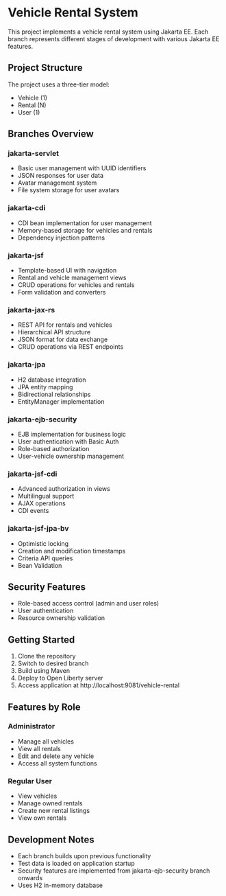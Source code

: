 # Vehicle Rental System

This project implements a vehicle rental system using Jakarta EE. Each branch represents different stages of development with various Jakarta EE features.

## Project Structure

The project uses a three-tier model:
- Vehicle (1)
- Rental (N)
- User (1)

## Branches Overview

### jakarta-servlet
- Basic user management with UUID identifiers
- JSON responses for user data
- Avatar management system
- File system storage for user avatars

### jakarta-cdi
- CDI bean implementation for user management
- Memory-based storage for vehicles and rentals
- Dependency injection patterns

### jakarta-jsf
- Template-based UI with navigation
- Rental and vehicle management views
- CRUD operations for vehicles and rentals
- Form validation and converters

### jakarta-jax-rs
- REST API for rentals and vehicles
- Hierarchical API structure
- JSON format for data exchange
- CRUD operations via REST endpoints

### jakarta-jpa
- H2 database integration
- JPA entity mapping
- Bidirectional relationships
- EntityManager implementation

### jakarta-ejb-security
- EJB implementation for business logic
- User authentication with Basic Auth
- Role-based authorization
- User-vehicle ownership management

### jakarta-jsf-cdi
- Advanced authorization in views
- Multilingual support
- AJAX operations
- CDI events

### jakarta-jsf-jpa-bv
- Optimistic locking
- Creation and modification timestamps
- Criteria API queries
- Bean Validation

## Security Features
- Role-based access control (admin and user roles)
- User authentication
- Resource ownership validation

## Getting Started
1. Clone the repository
2. Switch to desired branch
3. Build using Maven
4. Deploy to Open Liberty server
5. Access application at http://localhost:9081/vehicle-rental

## Features by Role

### Administrator
- Manage all vehicles
- View all rentals
- Edit and delete any vehicle
- Access all system functions

### Regular User
- View vehicles
- Manage owned rentals
- Create new rental listings
- View own rentals

## Development Notes
- Each branch builds upon previous functionality
- Test data is loaded on application startup
- Security features are implemented from jakarta-ejb-security branch onwards
- Uses H2 in-memory database